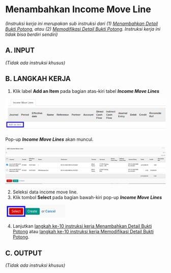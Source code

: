 # Menambahkan Income Move Line

*(Instruksi kerja ini merupakan sub instruksi dari (1) [Menambahkan Detail Bukti Potong](./menambahkan-detail-bukti-potong.md), atau (2) [Memodifikasi Detail Bukti Potong](./memodifikasi-detail-bukti-potong.md). Instruksi kerja ini tidak bisa berdiri sendiri)*

## A. INPUT

*(Tidak ada instruksi khusus)*

## B. LANGKAH KERJA

1. Klik label **Add an Item** pada bagian atas-kiri tabel ***Income Move Lines***

![](../../img/bukpot-pph-21-tidak-final/label-add-item-move-line.png)

Pop-up ***Income Move Lines*** akan muncul.

![](../../img/bukpot-pph-21-tidak-final/tab-detail-bukpot-move-line-1.png)
![](../../img/bukpot-pph-21-tidak-final/tab-detail-bukpot-move-line-2.png)

2. Seleksi data income move line.
3. Klik tombol **Select** pada bagian bawah-kiri pop-up ***Income Move Lines***

![](../../img/bukpot-pph-21-tidak-final/tombol-select-move-line.png)

4. Lanjutkan [langkah ke-10 instruksi kerja Menambahkan Detail Bukti Potong](./menambahkan-detail-bukti-potong.md#l10) atau [langkah ke-10 instruksi kerja Memodifikasi Detail Bukti Potong](./memodifikasi-detail-bukti-potong.md#l10).

## C. OUTPUT

*(Tidak ada instruksi khusus)*
